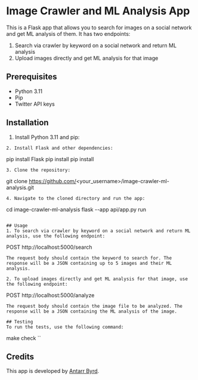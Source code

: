 # Image Crawler and ML Analysis App
This is a Flask app that allows you to search for images on a social network and get ML analysis of them. It has two endpoints: 

1. Search via crawler by keyword on a social network and return ML analysis
2. Upload images directly and get ML analysis for that image

## Prerequisites
- Python 3.11
- Pip 
- Twitter API keys

## Installation
1. Install Python 3.11 and pip:
```
2. Install Flask and other dependencies:
```
pip install Flask
pip install <any other ML library>
pip install <any other social network API>
```
3. Clone the repository:
```
git clone https://github.com/<your_username>/image-crawler-ml-analysis.git
```
4. Navigate to the cloned directory and run the app:
```
cd image-crawler-ml-analysis
flask --app api/app.py run
```

## Usage
1. To search via crawler by keyword on a social network and return ML analysis, use the following endpoint:
```
POST http://localhost:5000/search
```
The request body should contain the keyword to search for. The response will be a JSON containing up to 5 images and their ML analysis. 

2. To upload images directly and get ML analysis for that image, use the following endpoint:
```
POST http://localhost:5000/analyze
```
The request body should contain the image file to be analyzed. The response will be a JSON containing the ML analysis of the image. 

## Testing
To run the tests, use the following command:
```
make check
``

## Credits
This app is developed by [Antarr Byrd](https://antarr.dev/).
